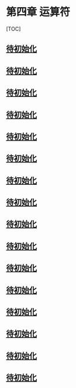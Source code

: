 # 第四章 运算符

[TOC]

## [待初始化](#Using-Java-Operators)

## [待初始化](#Precedence)

## [待初始化](#Assignment)

## [待初始化](#Mathematical-Operators)

## [待初始化](#Auto-Increment-and-Decrement)

## [待初始化](#Relational-Operators)

## [待初始化](#Logical-Operators)

## [待初始化](#Literals)

## [待初始化](#Bitwise-Operators)

## [待初始化](#Ternary-if-else-Operator)

## [待初始化](#String-Operator-+-and-+=)

## [待初始化](#Common-Pitfalls-When-Using-Operators)

## [待初始化](#Casting-Operators)

## [待初始化](#Java-Has-No-sizeof)

## [待初始化](#A-Compendium-of-Operators)

## [待初始化](#Summary)